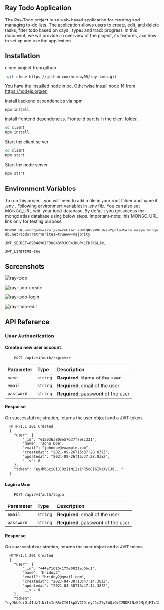 ## Ray Todo Application

The Ray-Todo project is an web-based application for creating and managing to-do lists. The application allows users to create, edit, and delete tasks, filter todo based on days , types and track progress. In this document, we will provide an overview of the project, its features, and how to set up and use the application.

## Installation

clone project from github

```bash
 git clone https://github.com/hridoy05/ray-todo.git
```

You have the installed node in pc. Otherwise install node 16 from https://nodejs.org/en

install backend dependencies via npm

```bash
npm install
```

install frontend dependencies. Frontend part is in the client folder.

```bash
cd client
npm install
```

Start the client server

```bash
cd client
npm start
```

Start the node server

```bash
npm start
```

## Environment Variables

To run this project, you will need to add a file in your root folder and name it .env . Following environment variables in .env file. You can also set MONGO_URL with your local database. By default you get access the mongo atlas database using below steps.
Important-note: this MONGO_URL link only for testing purpose.

`MONGO_URL=mongodb+srv://mernUser:7DWiQR58R0uzBsuY@cluster0.uerym.mongodb.net/todo?retryWrites=true&w=majority`

`JWT_SECRET=893489OIF3H8439RJOP4JHUPKLFDJKGLJDL`

`JWT_LIFETIME=30d`

## Screenshots
![ray-todo](https://user-images.githubusercontent.com/24815591/235359637-6ef24cc5-216d-4221-9679-21a8ffffc54b.jpg)

![ray-todo-create](https://user-images.githubusercontent.com/24815591/235359650-108eeff8-4125-4e6d-89c8-3cef183cb837.jpg)

![ray-todo-login](https://user-images.githubusercontent.com/24815591/235359659-fdf06881-b2c8-4428-b93a-694e901c4904.jpg)

![ray-todo-edit](https://user-images.githubusercontent.com/24815591/235359673-b6191d59-e97b-44b1-ad5a-e8c4c1c6c18d.jpg)


## API Reference

### User Authentication

#### Create a new user account.

```http
    POST /api/v1/auth/register

```

| Parameter  | Type     | Description                        |
| :--------- | :------- | :--------------------------------- |
| `name`     | `string` | **Required**. Name of the user     |
| `email`    | `string` | **Required**. email of the user    |
| `password` | `string` | **Required**. password of the user |

#### Response

On successful registration, returns the user object and a JWT token.

```
  HTTP/1.1 201 Created
  {
    "user": {
        "_id": "615036a80de57637f7e8c331",
        "name": "John Doe",
        "email": "johndoe@example.com",
        "createdAt": "2021-09-26T15:37:28.836Z",
        "updatedAt": "2021-09-26T15:37:28.836Z",
        "__v": 0
    },
    "token": "eyJhbGciOiJIUzI1NiIsInR5cCI6IkpXVCJ9..."
  }

```

#### Login a User

```http
    POST /api/v1/auth/login

```

| Parameter  | Type     | Description                        |
| :--------- | :------- | :--------------------------------- |
| `email`    | `string` | **Required**. email of the user    |
| `password` | `string` | **Required**. password of the user |

#### Response

On successful registration, returns the user object and a JWT token.

```
  HTTP/1.1 201 Created
  {
    "user": {
        "_id": "644e71625c175e8821ed6bc1",
        "name": "hridoy2",
        "email": "hridoy2@gmail.com",
        "createdAt": "2023-04-30T13:47:14.382Z",
        "updatedAt": "2023-04-30T13:47:14.382Z",
        "__v": 0
    },
    "token": "eyJhbGciOiJIUzI1NiIsInR5cCI6IkpXVCJ9.eyJ1c2VySWQiOiI2NDRlNzE2MjVjMTc1ZTg4MjFlZDZiYzEiLCJpYXQiOjE2ODI4NjI1NzksImV4cCI6MTY4NTQ1NDU3OX0.

```
